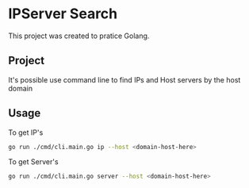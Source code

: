 # IPServer Search

This project was created to pratice Golang. 

## Project

It's possible use command line to find IPs and Host servers by the host domain

## Usage

To get IP's 
```sh
go run ./cmd/cli.main.go ip --host <domain-host-here>
```

To get Server's 
```sh
go run ./cmd/cli.main.go server --host <domain-host-here>
```
